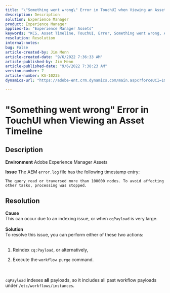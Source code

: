 ```yaml
---
title: "\"Something went wrong\" Error in TouchUI when Viewing an Asset Timeline"
description: Description
solution: Experience Manager
product: Experience Manager
applies-to: "Experience Manager Assets"
keywords: "KCS, Asset Timeline, TouchUI, Error, Something went wrong, AEM, Adobe Experience Manager, 6.3"
resolution: Resolution
internal-notes: 
bug: False
article-created-by: Jim Menn
article-created-date: "9/6/2022 7:36:33 AM"
article-published-by: Jim Menn
article-published-date: "9/6/2022 7:38:23 AM"
version-number: 7
article-number: KA-10235
dynamics-url: "https://adobe-ent.crm.dynamics.com/main.aspx?forceUCI=1&pagetype=entityrecord&etn=knowledgearticle&id=8dbc5d9e-b62d-ed11-9db1-0022480866ad"

---
```

# "Something went wrong" Error in TouchUI when Viewing an Asset Timeline

## Description


<b>Environment</b>
 Adobe Experience Manager Assets

<b>Issue</b>
 The AEM `error.log` file has the following timestamp entry:


```
The query read or traversed more than 100000 nodes. To avoid affecting other tasks, processing was stopped.
```



## Resolution

<b>Cause</b><br>This can occur due to an indexing issue, or when `cqPayload` is very large. <br> <br><b>Solution</b><br>To resolve this issue, you can perform either of these two actions: <br> <br>
1. Reindex `cq:Payload`, or alternatively,


2. Execute the `workflow purge` command.

<br> <br>`cqPayload` indexes <b>all</b> payloads, so it includes all past workflow payloads under `/etc/workflows/instances`.
